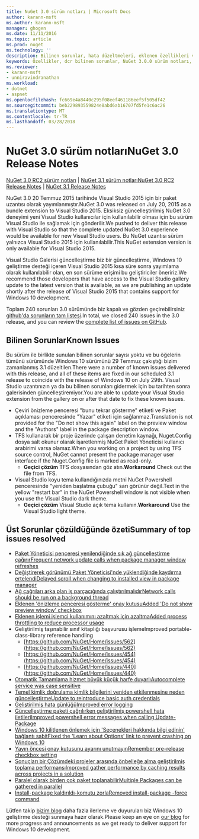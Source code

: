```yaml
---
title: NuGet 3.0 sürüm notları | Microsoft Docs
author: karann-msft
ms.author: karann-msft
manager: ghogen
ms.date: 11/11/2016
ms.topic: article
ms.prod: nuget
ms.technology: ''
description: Bilinen sorunlar, hata düzeltmeleri, eklenen özellikleri ve dcr NuGet 3.0.0 dahil etmek için sürüm notları.
keywords: Özellikler, dcr bilinen sorunlar, NuGet 3.0.0 sürüm notları, hata düzeltmeleri eklendi
ms.reviewer:
- karann-msft
- unniravindranathan
ms.workload:
- dotnet
- aspnet
ms.openlocfilehash: fc669e4a8440c295f08eef461186eef5f505df42
ms.sourcegitcommit: beb229893559824e8abd6ab16707fd5fe1c6ac26
ms.translationtype: MT
ms.contentlocale: tr-TR
ms.lasthandoff: 03/28/2018
---
```

# <a name="nuget-30-release-notes"></a><span data-ttu-id="8954f-104">NuGet 3.0 sürüm notları</span><span class="sxs-lookup"><span data-stu-id="8954f-104">NuGet 3.0 Release Notes</span></span>

<span data-ttu-id="8954f-105">[NuGet 3.0 RC2 sürüm notları](../release-notes/nuget-3.0-RC2.md) | [NuGet 3.1 sürüm notları](../release-notes/nuget-3.1.md)</span><span class="sxs-lookup"><span data-stu-id="8954f-105">[NuGet 3.0 RC2 Release Notes](../release-notes/nuget-3.0-RC2.md) | [NuGet 3.1 Release Notes](../release-notes/nuget-3.1.md)</span></span>

<span data-ttu-id="8954f-106">NuGet 3.0 20 Temmuz 2015 tarihinde Visual Studio 2015 için bir paket uzantısı olarak yayımlanmıştır.</span><span class="sxs-lookup"><span data-stu-id="8954f-106">NuGet 3.0 was released on July 20, 2015 as a bundle extension to Visual Studio 2015.</span></span> <span data-ttu-id="8954f-107">Eksiksiz güncelleştirilmiş NuGet 3.0 deneyimi yeni Visual Studio kullanıcılar için kullanılabilir olması için bu sürüm Visual Studio ile sağlamak için gönderilir.</span><span class="sxs-lookup"><span data-stu-id="8954f-107">We pushed to deliver this release with Visual Studio so that the complete updated NuGet 3.0 experience would be available for new Visual Studio users.</span></span> <span data-ttu-id="8954f-108">Bu NuGet uzantısı sürüm yalnızca Visual Studio 2015 için kullanılabilir.</span><span class="sxs-lookup"><span data-stu-id="8954f-108">This NuGet extension version is only available for Visual Studio 2015.</span></span>

<span data-ttu-id="8954f-109">Visual Studio Galerisi güncelleştirme biz bir güncelleştirme, Windows 10 geliştirme desteği içeren Visual Studio 2015 kısa süre sonra yayımlama olarak kullanılabilir olan, en son sürüme erişimi bu geliştiriciler öneririz.</span><span class="sxs-lookup"><span data-stu-id="8954f-109">We recommend those developers that have access to the Visual Studio gallery update to the latest version that is available, as we are publishing an update shortly after the release of Visual Studio 2015 that contains support for Windows 10 development.</span></span>

<span data-ttu-id="8954f-110">Toplam 240 sorunları 3.0 sürümünde biz kapalı ve gözden geçirebilirsiniz [github'da sorunların tam listesi](https://github.com/NuGet/Home/issues?q=milestone%3A3.0.0-RTM+is%3Aclosed).</span><span class="sxs-lookup"><span data-stu-id="8954f-110">In total, we closed 240 issues in the 3.0 release, and you can review the [complete list of issues on GitHub](https://github.com/NuGet/Home/issues?q=milestone%3A3.0.0-RTM+is%3Aclosed).</span></span>

## <a name="known-issues"></a><span data-ttu-id="8954f-111">Bilinen Sorunlar</span><span class="sxs-lookup"><span data-stu-id="8954f-111">Known Issues</span></span>

<span data-ttu-id="8954f-112">Bu sürüm ile birlikte sunulan bilinen sorunlar sayısı yoktu ve bu öğelerin tümünü sürümünde Windows 10 sürümünü 29 Temmuz çakıştığı bizim zamanlanmış 3.1 düzeltilen.</span><span class="sxs-lookup"><span data-stu-id="8954f-112">There were a number of known issues delivered with this release, and all of these items are fixed in our scheduled 3.1 release to coincide with the release of Windows 10 on July 29th.</span></span>  <span data-ttu-id="8954f-113">Visual Studio uzantınızın ya da bu bilinen sorunları gidermek için bu tarihten sonra galerisinden güncelleştiremiyor.</span><span class="sxs-lookup"><span data-stu-id="8954f-113">You are able to update your Visual Studio extension from the gallery on or after that date to fix these known issues.</span></span>

*  <span data-ttu-id="8954f-114">Çeviri önizleme penceresi "bunu tekrar gösterme" etiketi ve Paket açıklaması penceresinde "Yazar" etiketi için sağlanmaz.</span><span class="sxs-lookup"><span data-stu-id="8954f-114">Translation is not provided for the "Do not show this again" label on the preview window and the "Authors" label in the package description window.</span></span>
*  <span data-ttu-id="8954f-115">TFS kullanarak bir proje üzerinde çalışan denetim kaynağı, Nuget.Config dosya salt okunur olarak işaretlenmiş NuGet Paket Yöneticisi kullanıcı arabirimi varsa olamaz.</span><span class="sxs-lookup"><span data-stu-id="8954f-115">When you working on a project by using TFS source control, NuGet cannot present the package manager user interface if the Nuget.Config file is marked as read-only.</span></span>
   * <span data-ttu-id="8954f-116">**Geçici çözüm** TFS dosyasından göz atın.</span><span class="sxs-lookup"><span data-stu-id="8954f-116">**Workaround** Check out the file from TFS.</span></span>
*  <span data-ttu-id="8954f-117">Visual Studio koyu tema kullandığınızda metni NuGet Powershell penceresinde "yeniden başlatma çubuğu" sarı görünür değil.</span><span class="sxs-lookup"><span data-stu-id="8954f-117">Text in the yellow "restart bar" in the NuGet Powershell window is not visible when you use the Visual Studio dark theme.</span></span>
   * <span data-ttu-id="8954f-118">**Geçici çözüm** Visual Studio açık tema kullanın.</span><span class="sxs-lookup"><span data-stu-id="8954f-118">**Workaround** Use the Visual Studio light theme.</span></span>


## <a name="summary-of-top-issues-resolved"></a><span data-ttu-id="8954f-119">Üst Sorunlar çözüldüğünde özeti</span><span class="sxs-lookup"><span data-stu-id="8954f-119">Summary of top issues resolved</span></span>

* [<span data-ttu-id="8954f-120">Paket Yöneticisi penceresi yenilendiğinde sık ağ güncelleştirme çağırır</span><span class="sxs-lookup"><span data-stu-id="8954f-120">Frequent network update calls when package manager window refreshes</span></span>](https://github.com/NuGet/Home/issues/515)
* [<span data-ttu-id="8954f-121">Değiştirerek görünümü Paket Yöneticisi'nde yüklendiğinde kaydırma ertelendi</span><span class="sxs-lookup"><span data-stu-id="8954f-121">Delayed scroll when changing to installed view in package manager</span></span>](https://github.com/NuGet/Home/issues/519)
* [<span data-ttu-id="8954f-122">Ağ çağrıları arka plan iş parçacığında çalıştırılmalıdır</span><span class="sxs-lookup"><span data-stu-id="8954f-122">Network calls should be run on a background thread</span></span>](https://github.com/NuGet/Home/issues/516)
* [<span data-ttu-id="8954f-123">Eklenen 'önizleme penceresi gösterme' onay kutusu</span><span class="sxs-lookup"><span data-stu-id="8954f-123">Added 'Do not show preview window' checkbox</span></span>](https://github.com/NuGet/Home/issues/566)
* [<span data-ttu-id="8954f-124">Eklenen işlemi işlemci kullanımını azaltmak için azaltma</span><span class="sxs-lookup"><span data-stu-id="8954f-124">Added process throttling to reduce processor usage</span></span>](https://github.com/NuGet/Home/issues/356)
* <span data-ttu-id="8954f-125">Geliştirilmiş taşınabilir sınıf kitaplığı başvurusu işleme</span><span class="sxs-lookup"><span data-stu-id="8954f-125">Improved portable-class-library reference handling</span></span>
    * [https://github.com/NuGet/Home/issues/562](https://github.com/NuGet/Home/issues/562)
    * [https://github.com/NuGet/Home/issues/454](https://github.com/NuGet/Home/issues/454)
    * [https://github.com/NuGet/Home/issues/440](https://github.com/NuGet/Home/issues/440)
* [<span data-ttu-id="8954f-126">Otomatik Tamamlama hizmet büyük küçük harfe duyarlı</span><span class="sxs-lookup"><span data-stu-id="8954f-126">Autocomplete service was case sensitive</span></span>](https://github.com/NuGet/Home/issues/198)
* [<span data-ttu-id="8954f-127">Temel kimlik doğrulama kimlik bilgilerini yeniden etkilenmesine neden güncelleştirme</span><span class="sxs-lookup"><span data-stu-id="8954f-127">Update to reintroduce basic auth credentials</span></span>](https://github.com/NuGet/Home/issues/456)
* [<span data-ttu-id="8954f-128">Geliştirilmiş hata günlüğü</span><span class="sxs-lookup"><span data-stu-id="8954f-128">Improved error logging</span></span>](https://github.com/NuGet/Home/issues/407)
* [<span data-ttu-id="8954f-129">Güncelleştirme paketi çağrılırken geliştirilmiş powershell hata iletileri</span><span class="sxs-lookup"><span data-stu-id="8954f-129">Improved powershell error messages when calling Update-Package</span></span>](https://github.com/NuGet/Home/issues/5)
* [<span data-ttu-id="8954f-130">Windows 10 kilitlenen önlemek için 'Seçenekleri hakkında bilgi edinin' bağlantı sabit</span><span class="sxs-lookup"><span data-stu-id="8954f-130">Fixed the 'Learn about Options' link to prevent crashing on Windows 10</span></span>](https://github.com/NuGet/Home/issues/822)
* [<span data-ttu-id="8954f-131">Yayın öncesi onay kutusunu ayarını unutmayın</span><span class="sxs-lookup"><span data-stu-id="8954f-131">Remember pre-release checkbox setting</span></span>](https://github.com/NuGet/Home/issues/732)
* [<span data-ttu-id="8954f-132">Sonuçları bir Çözümdeki projeler arasında önbelleğe alma geliştirilmiş toplama performansı</span><span class="sxs-lookup"><span data-stu-id="8954f-132">Improved gather performance by caching results across projects in a solution</span></span>](https://github.com/NuGet/Home/issues/721)
* [<span data-ttu-id="8954f-133">Paralel olarak birden çok paket toplanabilir</span><span class="sxs-lookup"><span data-stu-id="8954f-133">Multiple Packages can be gathered in parallel</span></span>](https://github.com/NuGet/Home/issues/713)
* [<span data-ttu-id="8954f-134">Install-package kaldırıldı-komutu zorla</span><span class="sxs-lookup"><span data-stu-id="8954f-134">Removed install-package -force command</span></span>](https://github.com/NuGet/Home/issues/697)

<span data-ttu-id="8954f-135">Lütfen takip [bizim blog](http://blog.nuget.org) daha fazla ilerleme ve duyuruları biz Windows 10 geliştirme desteği sunmaya hazır olarak.</span><span class="sxs-lookup"><span data-stu-id="8954f-135">Please keep an eye on [our blog](http://blog.nuget.org) for more progress and announcements as we get ready to deliver support for Windows 10 development.</span></span>